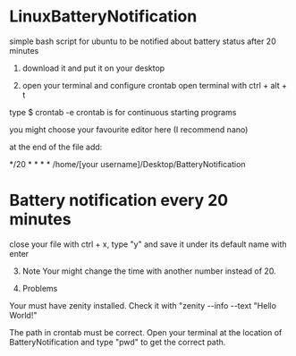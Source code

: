 # LinuxBatteryNotification
simple bash script for ubuntu to be notified about battery status after 20 minutes

1. download it and put it on your desktop

2. open your terminal and configure crontab
open terminal with ctrl + alt + t

type 
$ crontab -e
crontab is for continuous starting programs

you might choose your favourite editor here (I recommend nano)

at the end of the file add:

*/20 * * * * /home/[your username]/Desktop/BatteryNotification
# Battery notification every 20 minutes

close your file with ctrl + x, type "y" and save it under its default name with enter

3. Note
Your might change the time with another number instead of 20.

4. Problems

Your must have zenity installed. Check it with "zenity --info --text "Hello World!"

The path in crontab must be correct. Open your terminal at the location of BatteryNotification and 
type "pwd" to get the correct path.
